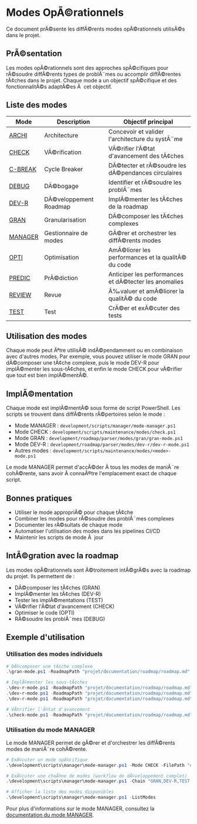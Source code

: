 # Modes OpÃ©rationnels

Ce document prÃ©sente les diffÃ©rents modes opÃ©rationnels utilisÃ©s dans le projet.

## PrÃ©sentation

Les modes opÃ©rationnels sont des approches spÃ©cifiques pour rÃ©soudre diffÃ©rents types de problÃ¨mes ou accomplir diffÃ©rentes tÃ¢ches dans le projet. Chaque mode a un objectif spÃ©cifique et des fonctionnalitÃ©s adaptÃ©es Ã  cet objectif.

## Liste des modes

| Mode | Description | Objectif principal |
|------|-------------|-------------------|
| [ARCHI](mode_archi.md) | Architecture | Concevoir et valider l'architecture du systÃ¨me |
| [CHECK](mode_check.md) | VÃ©rification | VÃ©rifier l'Ã©tat d'avancement des tÃ¢ches |
| [C-BREAK](mode_c_break.md) | Cycle Breaker | DÃ©tecter et rÃ©soudre les dÃ©pendances circulaires |
| [DEBUG](mode_debug.md) | DÃ©bogage | Identifier et rÃ©soudre les problÃ¨mes |
| [DEV-R](mode_dev_r.md) | DÃ©veloppement Roadmap | ImplÃ©menter les tÃ¢ches de la roadmap |
| [GRAN](mode_gran.md) | Granularisation | DÃ©composer les tÃ¢ches complexes |
| [MANAGER](mode_manager.md) | Gestionnaire de modes | GÃ©rer et orchestrer les diffÃ©rents modes |
| [OPTI](mode_opti.md) | Optimisation | AmÃ©liorer les performances et la qualitÃ© du code |
| [PREDIC](mode_predic.md) | PrÃ©diction | Anticiper les performances et dÃ©tecter les anomalies |
| [REVIEW](mode_review.md) | Revue | Ã‰valuer et amÃ©liorer la qualitÃ© du code |
| [TEST](mode_test.md) | Test | CrÃ©er et exÃ©cuter des tests |

## Utilisation des modes

Chaque mode peut Ãªtre utilisÃ© indÃ©pendamment ou en combinaison avec d'autres modes. Par exemple, vous pouvez utiliser le mode GRAN pour dÃ©composer une tÃ¢che complexe, puis le mode DEV-R pour implÃ©menter les sous-tÃ¢ches, et enfin le mode CHECK pour vÃ©rifier que tout est bien implÃ©mentÃ©.

## ImplÃ©mentation

Chaque mode est implÃ©mentÃ© sous forme de script PowerShell. Les scripts se trouvent dans diffÃ©rents rÃ©pertoires selon le mode :

- Mode MANAGER : `development/scripts/manager/mode-manager.ps1`
- Mode CHECK : `development/scripts/maintenance/modes/check.ps1`
- Mode GRAN : `development/roadmap/parser/modes/gran/gran-mode.ps1`
- Mode DEV-R : `development/roadmap/parser/modes/dev-r/dev-r-mode.ps1`
- Autres modes : `development/scripts/maintenance/modes/<mode>-mode.ps1`

Le mode MANAGER permet d'accÃ©der Ã  tous les modes de maniÃ¨re cohÃ©rente, sans avoir Ã  connaÃ®tre l'emplacement exact de chaque script.

## Bonnes pratiques

- Utiliser le mode appropriÃ© pour chaque tÃ¢che
- Combiner les modes pour rÃ©soudre des problÃ¨mes complexes
- Documenter les rÃ©sultats de chaque mode
- Automatiser l'utilisation des modes dans les pipelines CI/CD
- Maintenir les scripts de mode Ã  jour

## IntÃ©gration avec la roadmap

Les modes opÃ©rationnels sont Ã©troitement intÃ©grÃ©s avec la roadmap du projet. Ils permettent de :
- DÃ©composer les tÃ¢ches (GRAN)
- ImplÃ©menter les tÃ¢ches (DEV-R)
- Tester les implÃ©mentations (TEST)
- VÃ©rifier l'Ã©tat d'avancement (CHECK)
- Optimiser le code (OPTI)
- RÃ©soudre les problÃ¨mes (DEBUG)

## Exemple d'utilisation

### Utilisation des modes individuels

```powershell
# DÃ©composer une tÃ¢che complexe
.\gran-mode.ps1 -RoadmapPath "projet/documentation/roadmap/roadmap.md" -TaskId "1.2.3"

# ImplÃ©menter les sous-tÃ¢ches
.\dev-r-mode.ps1 -RoadmapPath "projet/documentation/roadmap/roadmap.md" -TaskId "1.2.3.1"
.\dev-r-mode.ps1 -RoadmapPath "projet/documentation/roadmap/roadmap.md" -TaskId "1.2.3.2"
.\dev-r-mode.ps1 -RoadmapPath "projet/documentation/roadmap/roadmap.md" -TaskId "1.2.3.3"

# VÃ©rifier l'Ã©tat d'avancement
.\check-mode.ps1 -RoadmapPath "projet/documentation/roadmap/roadmap.md" -TaskId "1.2.3"
```

### Utilisation du mode MANAGER

Le mode MANAGER permet de gÃ©rer et d'orchestrer les diffÃ©rents modes de maniÃ¨re cohÃ©rente.

```powershell
# ExÃ©cuter un mode spÃ©cifique
.\development\scripts\manager\mode-manager.ps1 -Mode CHECK -FilePath "docs\plans\plan-modes-stepup.md" -TaskIdentifier "1.2.3" -Force

# ExÃ©cuter une chaÃ®ne de modes (workflow de dÃ©veloppement complet)
.\development\scripts\manager\mode-manager.ps1 -Chain "GRAN,DEV-R,TEST,CHECK" -FilePath "docs\plans\plan-modes-stepup.md" -TaskIdentifier "1.2.3"

# Afficher la liste des modes disponibles
.\development\scripts\manager\mode-manager.ps1 -ListModes
```

Pour plus d'informations sur le mode MANAGER, consultez la [documentation du mode MANAGER](mode_manager.md).

